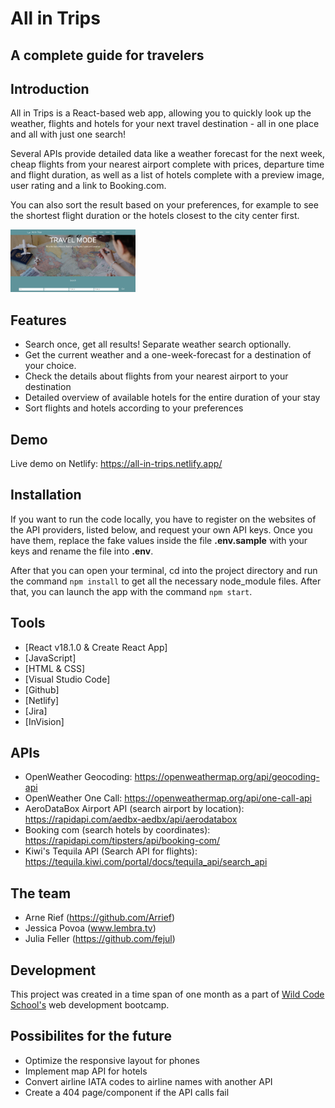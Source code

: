 # All in Trips
## A complete guide for travelers 

## Introduction

All in Trips is a React-based web app, allowing you to quickly look up the weather, flights and hotels for your next travel destination - all in one place and all with just one search!

Several APIs provide detailed data like a weather forecast for the next week, cheap flights from your nearest airport complete with prices, departure time and flight duration, as well as a list of hotels complete with a preview image, user rating and a link to Booking.com. 

You can also sort the result based on your preferences, for example to see the shortest flight duration or the hotels closest to the city center first.

<img src="./public/images/screenshot1.png" width="200" height="100">

## Features

- Search once, get all results! Separate weather search optionally.
- Get the current weather and a one-week-forecast for a destination of your choice.
- Check the details about flights from your nearest airport to your destination
- Detailed overview of available hotels for the entire duration of your stay
- Sort flights and hotels according to your preferences

## Demo

Live demo on Netlify: https://all-in-trips.netlify.app/

## Installation
If you want to run the code locally, you have to register on the websites of the API providers, listed below, and request your own API keys. Once you have them, replace the fake values inside the file **.env.sample** with your keys and rename the file into **.env**. 

After that you can open your terminal, cd into the project directory and run the command `npm install` to get all the necessary node_module files. After that, you can launch the app with the command `npm start`.

## Tools

- [React v18.1.0 & Create React App]
- [JavaScript]
- [HTML & CSS]
- [Visual Studio Code]
- [Github]
- [Netlify]
- [Jira]
- [InVision]

## APIs 

- OpenWeather Geocoding: https://openweathermap.org/api/geocoding-api
- OpenWeather One Call: https://openweathermap.org/api/one-call-api
- AeroDataBox Airport API (search airport by location): https://rapidapi.com/aedbx-aedbx/api/aerodatabox
- Booking com (search hotels by coordinates): https://rapidapi.com/tipsters/api/booking-com/
- Kiwi's Tequila API (Search API for flights): https://tequila.kiwi.com/portal/docs/tequila_api/search_api


## The team

- Arne Rief (https://github.com/Arrief)
- Jessica Povoa (www.lembra.tv)
- Julia Feller (https://github.com/fejul)

## Development
This project was created in a time span of one month as a part of [Wild Code School's](https://www.wildcodeschool.com/en-GB) web development bootcamp.

## Possibilites for the future
- Optimize the responsive layout for phones
- Implement map API for hotels
- Convert airline IATA codes to airline names with another API 
- Create a 404 page/component if the API calls fail
